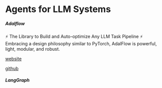 # Agents for LLM Systems


##### Adalflow
⚡ The Library to Build and Auto-optimize Any LLM Task Pipeline ⚡
Embracing a design philosophy similar to PyTorch, AdalFlow is powerful, light, modular, and robust.

[website](https://adalflow.sylph.ai/index.html)

[github](https://github.com/SylphAI-Inc/AdalFlow)


##### LangGraph

